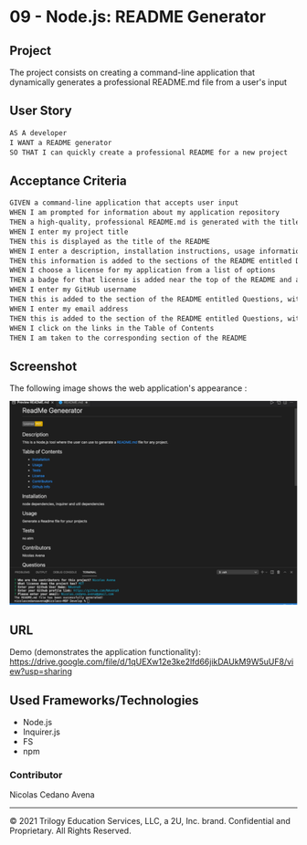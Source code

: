 # 09 - Node.js: README Generator

## Project

The project consists on creating a command-line application that dynamically generates a professional README.md file from a user's input 




## User Story

```md
AS A developer
I WANT a README generator
SO THAT I can quickly create a professional README for a new project
```





## Acceptance Criteria

```md
GIVEN a command-line application that accepts user input
WHEN I am prompted for information about my application repository
THEN a high-quality, professional README.md is generated with the title of my project and sections entitled Description, Table of Contents, Installation, Usage, License, Contributing, Tests, and Questions
WHEN I enter my project title
THEN this is displayed as the title of the README
WHEN I enter a description, installation instructions, usage information, contribution guidelines, and test instructions
THEN this information is added to the sections of the README entitled Description, Installation, Usage, Contributing, and Tests
WHEN I choose a license for my application from a list of options
THEN a badge for that license is added near the top of the README and a notice is added to the section of the README entitled License that explains which license the application is covered under
WHEN I enter my GitHub username
THEN this is added to the section of the README entitled Questions, with a link to my GitHub profile
WHEN I enter my email address
THEN this is added to the section of the README entitled Questions, with instructions on how to reach me with additional questions
WHEN I click on the links in the Table of Contents
THEN I am taken to the corresponding section of the README
```


## Screenshot

The following image shows the web application's appearance :

![demo](Assets/demo.png)





## URL 

Demo (demonstrates the application functionality):
https://drive.google.com/file/d/1qUEXw12e3ke2lfd66jikDAUkM9W5uUF8/view?usp=sharing




## Used Frameworks/Technologies

- Node.js
- Inquirer.js
- FS
- npm




### Contributor


Nicolas Cedano Avena
- - -
© 2021 Trilogy Education Services, LLC, a 2U, Inc. brand. Confidential and Proprietary. All Rights Reserved.